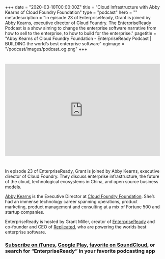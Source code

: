 +++
date = "2020-03-10T00:00:00Z"
title = "Cloud Infrastructure with Abby Kearns of Cloud Foundry Foundation"
type = "podcast"
hero = ""
metadescription = "In episode 23 of EnterpriseReady, Grant is joined by Abby Kearns, executive director of Cloud Foundry. The EnterpriseReady Podcast is a show aiming to change the enterprise software narrative from how to sell to the enterprise, to how to build for the enterprise."
pagetitle = "Abby Kearns of Cloud Foundry Foundation - EnterpriseReady Podcast | BUILDING the world’s best enterprise software"
ogimage = "/podcast/images/podcast_og.png"
+++

<div style="margin: 40px 0; width:100%;"><iframe width="100%" height="300" scrolling="no" frameborder="no" allow="autoplay" src="https://w.soundcloud.com/player/?url=https%3A//api.soundcloud.com/tracks/728705221&color=%23ff5500&auto_play=false&hide_related=false&show_comments=true&show_user=true&show_reposts=false&show_teaser=true&visual=true"></iframe></div>


In episode 23 of EnterpriseReady, Grant is joined by Abby Kearns, executive director of Cloud Foundry. They discuss enterprise infrastructure, the future of the cloud, technological ecosystems in China, and open source business models.

[Abby Kearns](https://twitter.com/ab415) is the Executive Director at [Cloud Foundry Foundation](https://www.cloudfoundry.org/). She’s had an immense technology career spanning operations, product marketing, product management and consulting at a mix of Fortune 500 and startup companies.

EnterpriseReady is hosted by Grant Miller, creator of [EnterpriseReady](https://www.enterpriseready.io/) and co-founder and CEO of [Replicated](https://www.replicated.com), who are powering the worlds best enterprise software.

### [Subscribe on iTunes](https://podcasts.apple.com/us/podcast/ep-9-device-management-with-zack-blum-of-fleetsmith/id1437951282?i=1000440717152), [Google Play](https://play.google.com/music/listen?u=0#/ps/Iq3uifjva44tdvm2orhu4apvjtu), [favorite on SoundCloud](https://soundcloud.com/heavybit/sets/enterpriseready), or search for “EnterpriseReady” in your favorite podcasting app
